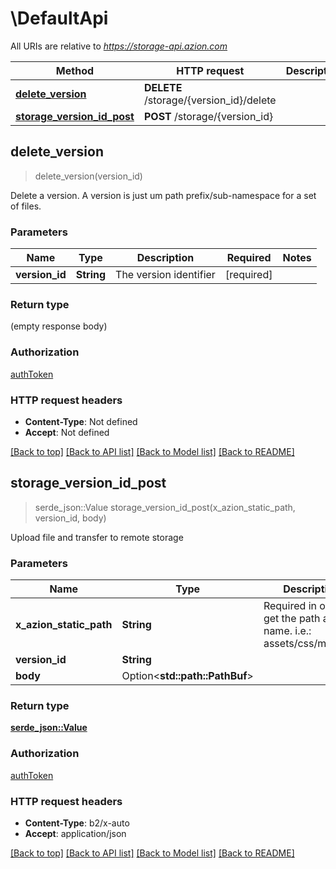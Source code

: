 # \DefaultApi

All URIs are relative to *https://storage-api.azion.com*

Method | HTTP request | Description
------------- | ------------- | -------------
[**delete_version**](DefaultApi.md#delete_version) | **DELETE** /storage/{version_id}/delete | 
[**storage_version_id_post**](DefaultApi.md#storage_version_id_post) | **POST** /storage/{version_id} | 



## delete_version

> delete_version(version_id)


Delete a version. A version is just um path prefix/sub-namespace for a set of files.

### Parameters


Name | Type | Description  | Required | Notes
------------- | ------------- | ------------- | ------------- | -------------
**version_id** | **String** | The version identifier | [required] |

### Return type

 (empty response body)

### Authorization

[authToken](../README.md#authToken)

### HTTP request headers

- **Content-Type**: Not defined
- **Accept**: Not defined

[[Back to top]](#) [[Back to API list]](../README.md#documentation-for-api-endpoints) [[Back to Model list]](../README.md#documentation-for-models) [[Back to README]](../README.md)


## storage_version_id_post

> serde_json::Value storage_version_id_post(x_azion_static_path, version_id, body)


Upload file and transfer to remote storage

### Parameters


Name | Type | Description  | Required | Notes
------------- | ------------- | ------------- | ------------- | -------------
**x_azion_static_path** | **String** | Required in order to get the path and file name. i.e.: assets/css/main.css | [required] |
**version_id** | **String** |  | [required] |
**body** | Option<**std::path::PathBuf**> |  |  |

### Return type

[**serde_json::Value**](serde_json::Value.md)

### Authorization

[authToken](../README.md#authToken)

### HTTP request headers

- **Content-Type**: b2/x-auto
- **Accept**: application/json

[[Back to top]](#) [[Back to API list]](../README.md#documentation-for-api-endpoints) [[Back to Model list]](../README.md#documentation-for-models) [[Back to README]](../README.md)

